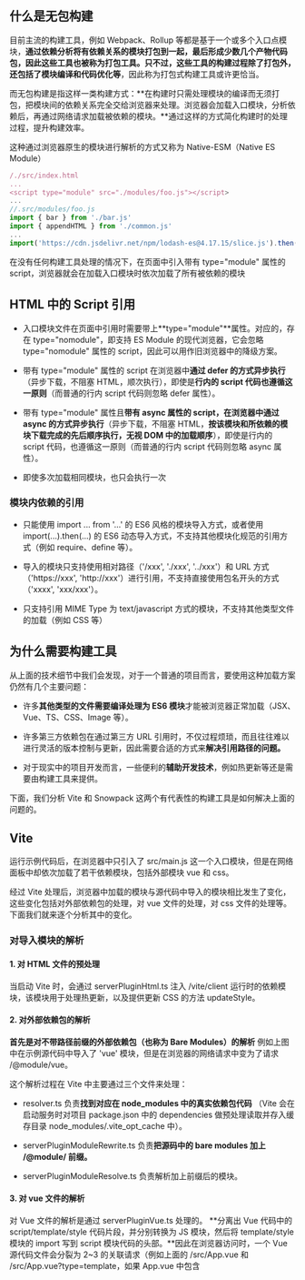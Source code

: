 ## 什么是无包构建

目前主流的构建工具，例如 Webpack、Rollup 等都是基于一个或多个入口点模块，**通过依赖分析将有依赖关系的模块打包到一起，最后形成少数几个产物代码包，因此这些工具也被称为打包工具。只不过，这些工具的构建过程除了打包外，还包括了模块编译和代码优化等**，因此称为打包式构建工具或许更恰当。

而无包构建是指这样一类构建方式：**在构建时只需处理模块的编译而无须打包，把模块间的依赖关系完全交给浏览器来处理。浏览器会加载入口模块，分析依赖后，再通过网络请求加载被依赖的模块。**通过这样的方式简化构建时的处理过程，提升构建效率。

这种通过浏览器原生的模块进行解析的方式又称为 Native-ESM（Native ES Module）

```js
/./src/index.html
...
<script type="module" src="./modules/foo.js"></script>
...
//.src/modules/foo.js
import { bar } from './bar.js'
import { appendHTML } from './common.js'
...
import('https://cdn.jsdelivr.net/npm/lodash-es@4.17.15/slice.js').then((module) => {...})
```

在没有任何构建工具处理的情况下，在页面中引入带有 type="module" 属性的 script，浏览器就会在加载入口模块时依次加载了所有被依赖的模块

## HTML 中的 Script 引用

- 入口模块文件在页面中引用时需要带上**type="module"**属性。对应的，存在 type="nomodule"，即支持 ES Module 的现代浏览器，它会忽略 type="nomodule" 属性的 script，因此可以用作旧浏览器中的降级方案。

- 带有 type="module" 属性的 script 在浏览器中**通过 defer 的方式异步执行**（异步下载，不阻塞 HTML，顺次执行），即使是**行内的 script 代码也遵循这一原则**（而普通的行内 script 代码则忽略 defer 属性）。

- 带有 type="module" 属性且**带有 async 属性的 script，在浏览器中通过 async 的方式异步执行**（异步下载，不阻塞 HTML，**按该模块和所依赖的模块下载完成的先后顺序执行，无视 DOM 中的加载顺序**），即使是行内的 script 代码，也遵循这一原则（而普通的行内 script 代码则忽略 async 属性）。

- 即使多次加载相同模块，也只会执行一次

### 模块内依赖的引用

- 只能使用 import ... from '...' 的 ES6 风格的模块导入方式，或者使用 import(...).then(...) 的 ES6 动态导入方式，不支持其他模块化规范的引用方式（例如 require、define 等）。

- 导入的模块只支持使用相对路径（'/xxx', './xxx', '../xxx'）和 URL 方式（'https://xxx', 'http://xxx'）进行引用，不支持直接使用包名开头的方式（'xxxx', 'xxx/xxx'）。

- 只支持引用 MIME Type 为 text/javascript 方式的模块，不支持其他类型文件的加载（例如 CSS 等）

## 为什么需要构建工具

从上面的技术细节中我们会发现，对于一个普通的项目而言，要使用这种加载方案仍然有几个主要问题：

- 许多**其他类型的文件需要编译处理为 ES6 模块**才能被浏览器正常加载（JSX、Vue、TS、CSS、Image 等）。

- 许多第三方依赖包在通过第三方 URL 引用时，不仅过程烦琐，而且往往难以进行灵活的版本控制与更新，因此需要合适的方式来**解决引用路径的问题。**

- 对于现实中的项目开发而言，一些便利的**辅助开发技术**，例如热更新等还是需要由构建工具来提供。

下面，我们分析 Vite 和 Snowpack 这两个有代表性的构建工具是如何解决上面的问题的。

## Vite

运行示例代码后，在浏览器中只引入了 src/main.js 这一个入口模块，但是在网络面板中却依次加载了若干依赖模块，包括外部模块 vue 和 css。

经过 Vite 处理后，浏览器中加载的模块与源代码中导入的模块相比发生了变化，这些变化包括对外部依赖包的处理，对 vue 文件的处理，对 css 文件的处理等。下面我们就来逐个分析其中的变化。

### 对导入模块的解析

#### 1. 对 HTML 文件的预处理

当启动 Vite 时，会通过 serverPluginHtml.ts 注入 /vite/client 运行时的依赖模块，该模块用于处理热更新，以及提供更新 CSS 的方法 updateStyle。

#### 2. 对外部依赖包的解析

**首先是对不带路径前缀的外部依赖包（也称为 Bare Modules）的解析**
例如上图中在示例源代码中导入了 'vue' 模块，但是在浏览器的网络请求中变为了请求 /@module/vue。

这个解析过程在 Vite 中主要通过三个文件来处理：

- resolver.ts 负责**找到对应在 node_modules 中的真实依赖包代码**
  （Vite 会在启动服务时对项目 package.json 中的 dependencies 做预处理读取并存入缓存目录 node_modules/.vite_opt_cache 中）。

- serverPluginModuleRewrite.ts 负责**把源码中的 bare modules 加上 /@module/ 前缀。**

- serverPluginModuleResolve.ts 负责解析加上前缀后的模块。

#### 3. 对 vue 文件的解析

对 Vue 文件的解析是通过 serverPluginVue.ts 处理的。
**分离出 Vue 代码中的 script/template/style 代码片段，并分别转换为 JS 模块，然后将 template/style 模块的 import 写到 script 模块代码的头部。**因此在浏览器访问时，一个 Vue 源代码文件会分裂为 2~3 的关联请求（例如上面的 /src/App.vue 和 /src/App.vue?type=template，如果 App.vue 中包含 <style> 则会产生第 3 个请求 /src/App.vue?type=style）

#### 4. 对 css 文件的解析

对 CSS 文件的解析是通过 serverPluginCSS.ts 处理的，解析过程主要是**将 CSS 文件的内容转换为下面的 JS 代码模块，其中的 updateStyle 由注入 HTML 中的 /vite/client 模块提供**，如下面的代码所示：

```js
import { updateStyle } from "/vite/client";
const css = "...";
updateStyle('"..."', css); // id, cssContent
export default css;
```

以上就是示例代码中主要文件类型的基本解析逻辑，可以看到，**Vite 正是通过这些解析器来解决不同类型文件以 JS 模块的方式在浏览器中加载的问题**

### Vite 中的其他辅助功能

1. **多框架**：除了在默认的 Vue 中使用外，还支持在 React 和 Preact 项目中使用。工具默认提供了 Vue、React 和 Preact 对应的脚手架模板。

2. **热更新（HMR）**：默认提供的 3 种框架的脚手架模板中都内置了 HMR 功能，同时也提供了 HMR 的 API 供第三方插件或项目代码使用。

3. **自定义配置文件**：支持使用自定义配置文件来细化构建配置，配置项功能参考 config.ts。

4. **HTTPS 与 HTTP/2**：支持使用 --https 启动参数来开启使用 HTTPS 和 HTTP/2 协议的开发服务器。

5. **服务代理**：在自定义配置中支持配置代理，将部分请求代理到第三方服务。

6. **模式与环境变量**：支持通过 mode 来指定构建模式为 development 或 production。相应模式下自动读取 dotenv 类型的环境变量配置文件（例如 .env.production.local）。

7. **生产环境打包**：生产环境使用 Rollup 进行打包，支持传入自定义配置，配置项功能参考 build/index.ts。

### Vite 的使用限制

Vite 的使用限制如下：

- 面向支持 ES6 的现代浏览器，在生产环境下，编译目标参数 esBuildTarget 的默认值为 es2019，最低支持版本为 es2015（因为内部会使用 esbuild 处理编译压缩，用来获得最快的构建速度）。

- 对 Vue 框架的支持目前仅限于最新的 Vue 3 版本，不兼容更低版本。

## 无包构建与打包构建

通过上面的 Vite 等无包构建工具的功能介绍可以发现，同 Webpack 等主流打包构建工具相比，无包构建流程的优缺点都十分明显。

### 无包构建的优点

**无包构建的最大优势在于构建速度快，尤其是启动服务的初次构建速度要比目前主流的打包构建工具要快很多**，原因如下：

- 初次构建启动快：
  打包构建流程在初次启动时需要进行一系列的模块依赖分析与编译，而在无包构建流程中，这些工作都是在**浏览器渲染页面时异步处理的**，启动服务时只需要做少量的优化处理即可（例如缓存项目依赖的 Bare Modules），所以启动非常快。

- 按需编译：
  在打包构建流程中，启动服务时即需要完整编译打包所有模块，而无包构建流程是**在浏览器渲染时，根据入口模块分析加载所需模块，编译过程按需处理**，因此相比之下处理内容更少，速度也会更快

- 增量构建速度快：
  在修改代码后的 rebuild 过程中，主流的打包构建中仍然包含编译被修改的模块和打包产物这两个主要流程，因此相比之下，只需处理编译单个模块的无包构建在速度上也会更胜一筹（尽管在打包构建工具中，也可以通过分包等方式尽可能地减少两者的差距）。

### 无包构建的缺点

浏览器网络请求数量剧增：无包构建最主要面对的问题是，**它的运行模式决定了在一般项目里，渲染页面所需发起的请求数远比打包构建要多得多，使得打开页面会产生瀑布式的大量网络请求，将对页面的渲染造成延迟**。这对于服务稳定性和访问性能要求更高的生产环境而言，通常是不太能接受的，尤其对不支持 HTTP/2 的服务器而言，这种处理更是灾难性的。因此，**一般是在开发环境下才使用无包构建，在生产环境下则仍旧使用打包构建。**

浏览器的兼容性：无包构建要求浏览器支持 JavaScript module 特性，尽管目前的主流浏览器已大多支持，但是对于需要兼容旧浏览器的项目而言，仍然不可能在生产环境下使用。而在开发环境下则通常没有这种顾虑。
